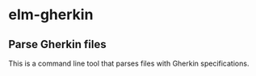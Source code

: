 # elm-gherkin 

## Parse Gherkin files

This is a command line tool that parses files with Gherkin specifications.

